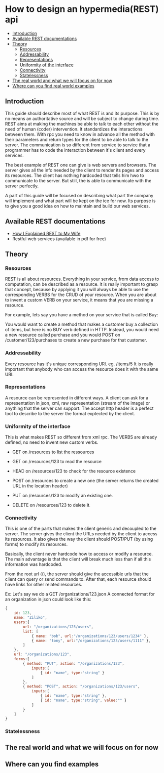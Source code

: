 # How to design an hypermedia(REST) api
  
* [Introduction](#intro)
* [Available REST documentations](#doc)
* [Theory](#theory)
	* [Resources](#ressources)
	* [Addressability](#address)
	* [Representations](#representations)
	* [Uniformity of the interface](#uniformity)
	* [Connectivity](#connectivity)
	* [Statelessness](#stateless)
* [The real world and what we will focus on for now](#real-world)
* [Where can you find real world examples](#examples)

## <a name="intro"/>Introduction</a>
	
This guide should describe most of what REST is and its purpose. This is by no means an authoritative source and will be subject to change during time.
REST aims at making the machines be able to talk to each other without the need of human (coder) intervention. It standardizes the interactions between them.
With rpc you need to know in advance all the method with their parameters and return types for the client to be able to talk to the server.
The communication is so different from service to service that a programmer has to code the interaction between it's client and every services.

The best example of REST one can give is web servers and browsers. The server gives all the info needed by the client to render its pages and access its resources.
The client has nothing hardcoded that tells him hwo to communicate to the server. But still, the is able to communicate with the server perfectly.

A part of this guide will be focused on describing what part the company will implement and what part will be kept on the ice for now.
Its purpose is to give you a good idea on how to maintain and build our web services.
	
## <a name="doc"/>Available REST documentations</a>
	
* [How I Explained REST to My Wife](http://tomayko.com/writings/rest-to-my-wife)
* Restful web services (available in pdf for free)

## <a name="theory"/>Theory</a>
	
### <a name="resources"/>Resources</a>
		
REST is all about resources. Everything in your service, from data access to computation, can be described as a resource. 
It is really important to grasp that concept, because by applying it you will always be able to use the corresponding VERBS for the CRUD of your resource.
When you are about to invent a custom VERB on your service, it means that you are missing a resource.
	
For example, lets say you have a method on your service that is called Buy: 
	
You would want to create a method that makes a customer buy a collection of items, but here is no BUY verb defined in HTTP.
Instead, you would need a new resource called purchase and you would POST on /customer/123/purchases to create a new purchase for that customer. 
		
### <a name="address"/>Addressability</a>
	
Every resource has it's unique corresponding URI. eg. /items/5
It is really important that anybody who can access the resource does it with the same URI.

### <a name="representations"/>Representations</a>
	
A resource can be represented in different ways.
A client can ask for a representation in json, xml, raw representation (stream of the image) or anything that the server can support.
The accept http header is a perfect tool to describe to the server the format exptected by the client.
	
### <a name="uniformity"/>Uniformity of the interface</a>
	
This is what makes REST so different from xml rpc. The VERBS are already defined, no need to invent new custom verbs.
		
- GET on /resources to list the ressources
- GET on /resources/123 to read the resource
- HEAD on /resources/123 to check for the resource existence

- POST on /resources to create a new one (the server returns the created URL in the location header)
- PUT on /resources/123 to modify an existing one.
- DELETE on /resources/123 to delete it.
		
### <a name="connectivity"/>Connectivity</a>

This is one of the parts that makes the client generic and decoupled to the server.
The server gives the client the URLs needed by the client to access its resources.
It also gives the way the client should POST/PUT (by using forms) to modify its resources.

Basically, the client never hardcode how to access or modify a resource.
The main advantage is that the client will break much less than if all this information was hardcoded.


From the root url (/), the server should give the accessible urls that the client can query or send commands to.
After that, each resource should have links for other related resources.

Ex: Let's say we do a GET /organizations/123.json
	A connected format for an organization in json could look like this:

```javascript		
{ 
	id: 123,
	name: "Ziliko",
	users:{
		url: "/organizations/123/users",
		list: [
			{ name: "bob", url:"/organizations/123/users/1234" },
			{ name: "tony", url:"/organizations/123/users/1111" },
		]
	},
	url: "/organizations/123",
	forms:[
		{ method: "PUT", action: "/organizations/123",
			inputs:[
				{ id: "name", type:"string" }
			]
		},
		{ method: "POST", action: "/organizations/123/users", 
			inputs:[ 
				{ id: "name", type:"string" },
				{ id: "name", type:"string", value:"" }
			] 
		}
	]
}
``` 
### <a name="stateless"/>Statelessness</a>
	
## <a name="real-world"/>The real world and what we will focus on for now</a>

## <a name="examples"/>Where can you find examples</a>